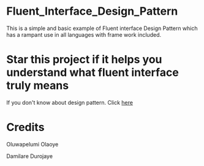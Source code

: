 # Fluent_Interface_Design_Pattern
This is a simple and basic example of Fluent interface Design Pattern which 
has a rampant use in all languages with frame work included. 

# Star this project if it helps you understand what fluent interface truly means

If you don't know about design pattern.
Click [here](https://en.wikipedia.org/wiki/Software_design_pattern)


# Credits
Oluwapelumi Olaoye


Damilare Durojaye
